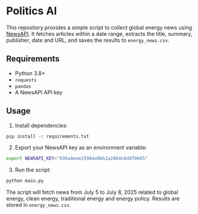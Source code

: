 # Politics AI

This repository provides a simple script to collect global energy news using [NewsAPI](https://newsapi.org/). It fetches articles within a date range, extracts the title, summary, publisher, date and URL, and saves the results to `energy_news.csv`.

## Requirements

- Python 3.8+
- `requests`
- `pandas`
- A NewsAPI API key

## Usage

1. Install dependencies:

```bash
pip install -r requirements.txt
```

2. Export your NewsAPI key as an environment variable:

```bash
export NEWSAPI_KEY="036a4eee25964a9bb2a2804c6ddf0685"
```

3. Run the script:

```bash
python main.py
```

The script will fetch news from July 5 to July 8, 2025 related to global energy, clean energy, traditional energy and energy policy. Results are stored in `energy_news.csv`.
